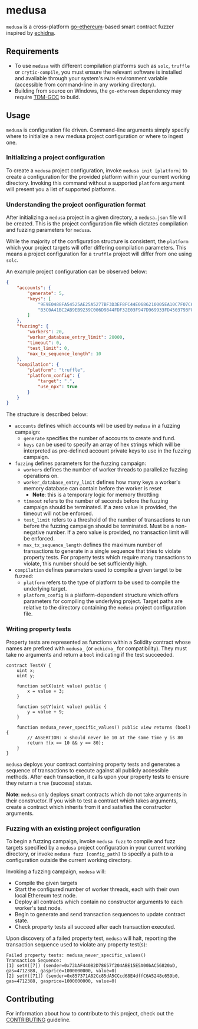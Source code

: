 # medusa
`medusa` is a cross-platform [go-ethereum](https://github.com/ethereum/go-ethereum/)-based smart contract fuzzer inspired by [echidna](https://github.com/crytic/echidna).

## Requirements
- To use `medusa` with different compilation platforms such as `solc`, `truffle` or `crytic-compile`, you must ensure the relevant software is installed and available through your system's `PATH` environment variable (accessible from command-line in any working directory). 
- Building from source on Windows, the `go-ethereum` dependency may require [TDM-GCC](https://stackoverflow.com/questions/43580131/exec-gcc-executable-file-not-found-in-path-when-trying-go-build) to build.

## Usage
`medusa` is configuration file driven. Command-line arguments simply specify where to initialize a new medusa project configuration or where to ingest one.

### Initializing a project configuration
To create a `medusa` project configuration, invoke `medusa init [platform]` to create a configuration for the provided platform within your current working directory. Invoking this command without a supported `platform` argument will present you a list of supported platforms.

### Understanding the project configuration format
After initializing a `medusa` project in a given directory, a `medusa.json` file will be created. This is the project configuration file which dictates compilation and fuzzing parameters for `medusa`.

While the majority of the configuration structure is consistent, the `platform` which your project targets will offer differing compilation parameters. This means a project configuration for a `truffle` project will differ from one using `solc`.

An example project configuration can be observed below:
```json
{
	"accounts": {
		"generate": 5,
		"keys": [
			"9E9E0488FA54525AE25A5277BF3D3EF8FC44E0686210005EA10C7F07C69FCE28",
			"B3C0A41BC2AB9EB9239C006D9844FDF32E03F947D969933FD4503793F0C7C9D7"
		]
	},
	"fuzzing": {
		"workers": 20,
		"worker_database_entry_limit": 20000,
		"timeout": 0,
		"test_limit": 0,
		"max_tx_sequence_length": 10
	},
	"compilation": {
		"platform": "truffle",
		"platform_config": {
			"target": ".",
			"use_npx": true
		}
	}
}
```

The structure is described below:
- `accounts` defines which accounts will be used by `medusa` in a fuzzing campaign:
  - `generate` specifies the number of accounts to create and fund. 
  - `keys` can be used to specify an array of hex strings which will be interpreted as pre-defined account private keys to use in the fuzzing campaign.
- `fuzzing` defines parameters for the fuzzing campaign:
  - `workers` defines the number of worker threads to parallelize fuzzing operations on.
  - `worker_database_entry_limit` defines how many keys a worker's memory database can contain before the worker is reset
    - **Note**: this is a temporary logic for memory throttling
  - `timeout` refers to the number of seconds before the fuzzing campaign should be terminated. If a zero value is provided, the timeout will not be enforced.
  - `test_limit` refers to a threshold of the number of transactions to run before the fuzzing campaign should be terminated. Must be a non-negative number. If a zero value is provided, no transaction limit will be enforced.
  - `max_tx_sequence_length` defines the maximum number of transactions to generate in a single sequence that tries to violate property tests. For property tests which require many transactions to violate, this number should be set sufficiently high.
- `compilation` defines parameters used to compile a given target to be fuzzed:
  - `platform` refers to the type of platform to be used to compile the underlying target.
  - `platform_config` is a platform-dependent structure which offers parameters for compiling the underlying project. Target paths are relative to the directory containing the `medusa` project configuration file.

### Writing property tests
Property tests are represented as functions within a Solidity contract whose names are prefixed with `medusa_` (or `echidna_` for compatibility). They must take no arguments and return a `bool` indicating if the test succeeded.
```solidity
contract TestXY {
    uint x;
    uint y;

    function setX(uint value) public {
        x = value + 3;
    }

    function setY(uint value) public {
        y = value + 9;
    }

    function medusa_never_specific_values() public view returns (bool) {
        // ASSERTION: x should never be 10 at the same time y is 80
        return !(x == 10 && y == 80);
    }
}
```
`medusa` deploys your contract containing property tests and generates a sequence of transactions to execute against all publicly accessible methods. After each transaction, it calls upon your property tests to ensure they return a `true` (success) status.

**Note**: `medusa` only deploys smart contracts which do not take arguments in their constructor. If you wish to test a contract which takes arguments, create a contract which inherits from it and satisfies the constructor arguments.


### Fuzzing with an existing project configuration
To begin a fuzzing campaign, invoke `medusa fuzz` to compile and fuzz targets specified by a `medusa` project configuration in your current working directory, or invoke `medusa fuzz [config_path]` to specify a path to a configuration outside the current working directory.

Invoking a fuzzing campaign, `medusa` will:
- Compile the given targets
- Start the configured number of worker threads, each with their own local Ethereum test node.
- Deploy all contracts which contain no constructor arguments to each worker's test node.
- Begin to generate and send transaction sequences to update contract state.
- Check property tests all succeed after each transaction executed.

Upon discovery of a failed property test, `medusa` will halt, reporting the transaction sequence used to violate any property test(s):
```
Failed property tests: medusa_never_specific_values()
Transaction Sequence:
[1] setX([7]) (sender=0x73bAF44082D78657f204ABE15E5A00bAC56820aD, gas=4712388, gasprice=1000000000, value=0)
[2] setY([71]) (sender=0x857371A82Cc85dA5CCcd68E4dffC6A5248c659b0, gas=4712388, gasprice=1000000000, value=0)
```

## Contributing
For information about how to contribute to this project, check out the [CONTRIBUTING](./CONTRIBUTING.md) guideline.

